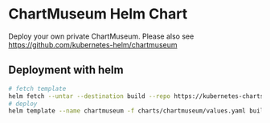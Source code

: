 # ChartMuseum Helm Chart

Deploy your own private ChartMuseum.
Please also see https://github.com/kubernetes-helm/chartmuseum

## Deployment with helm

```sh
# fetch template
helm fetch --untar --destination build --repo https://kubernetes-charts.storage.googleapis.com --version 1.6.2 chartmuseum
# deploy
helm template --name chartmuseum -f charts/chartmuseum/values.yaml build/chartmuseum | oc apply -f -
```
